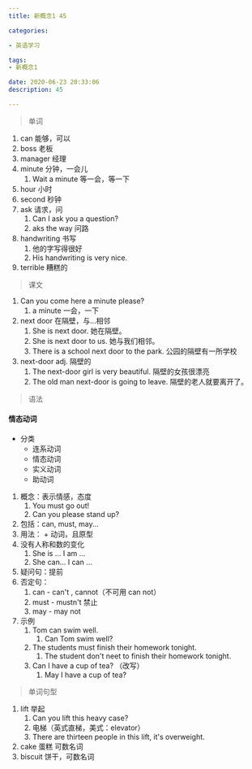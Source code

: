 ```yaml
---
title: 新概念1 45

categories: 

- 英语学习

tags: 
- 新概念1

date: 2020-06-23 20:33:06
description: 45

---
```


<!-- more -->

> 单词

1. can 能够，可以
2. boss 老板
3. manager 经理
4. minute 分钟，一会儿
   1. Wait a minute 等一会，等一下
5. hour 小时
6. second 秒钟
7. ask 请求，问
   1. Can I ask you a question?
   2. aks the way 问路
8. handwriting 书写
   1. 他的字写得很好
   2. His handwriting is very nice.
9. terrible 糟糕的

> 课文

1. Can you come here a minute please?
   1. a minute 一会，一下
2. next door 在隔壁，与...相邻
   1. She is next door. 她在隔壁。
   2. She is next door to us. 她与我们相邻。
   3. There is a school next door to the park. 公园的隔壁有一所学校
3. next-door adj. 隔壁的
   1. The next-door girl is very beautiful. 隔壁的女孩很漂亮
   2. The old man next-door is going to leave. 隔壁的老人就要离开了。

> 语法

#### 情态动词

* 分类
  * 连系动词
  * 情态动词
  * 实义动词
  * 助动词

1. 概念：表示情感，态度
   1. You must go out!
   2. Can you please stand up?
2. 包括：can, must, may...
3. 用法： + 动词，且原型
4. 没有人称和数的变化
   1. She is ...   I am ...
   2. She can... I can ...
5. 疑问句：提前
6. 否定句：
   1. can - can't , cannot（不可用 can not）
   2. must - mustn't 禁止
   3. may - may not 
7. 示例
   1. Tom can swim well.
      1. Can Tom swim well?
   2. The students must finish their homework tonight.
      1. The student don't neet to finish their homework tonight.
   3. Can I have a cup of tea? （改写）
      1. May I have a cup of tea?

> 单词句型

1. lift 举起
   1. Can you lift this heavy case?
   2. 电梯（英式直梯，美式：elevator）
   3. There are thirteen people in this lift, it's overweight.
2. cake 蛋糕  可数名词
3. biscuit 饼干，可数名词

